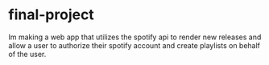 # final-project

  Im making a web app that utilizes the spotify api to render new releases and allow a user to authorize their spotify account and create playlists on behalf of the user.
